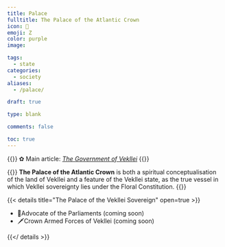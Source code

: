 ```yaml
---
title: Palace
fulltitle: The Palace of the Atlantic Crown
icon: 🌸
emoji: Ζ
color: purple
image: 

tags: 
  - state
categories:
  - society
aliases:
  - /palace/

draft: true

type: blank

comments: false

toc: true
---
```

{{<note>}}
✿ Main article: *[The Government of Vekllei](/factbook/society/state/government/parliaments)*
{{</note>}}

{{<note panel >}}
**The Palace of the Atlantic Crown** is both a spiritual conceptualisation of the land of Vekllei and a feature of the Vekllei state, as the true vessel in which Vekllei sovereignty lies under the Floral Constitution.
{{</note>}}

{{< details title="The Palace of the Vekllei Sovereign" open=true >}}
- <!--<a href="/factbook/society/state/palace/parliaments-advocate/">--><span class="navicon">👑</span>Advocate of the Parliaments (coming soon)<!--</a>-->
- <!--<a href="/factbook/society/state/palace/military/">--><span class="navicon">🗡</span>Crown Armed Forces of Vekllei (coming soon)<!--</a>-->


{{</ details >}}